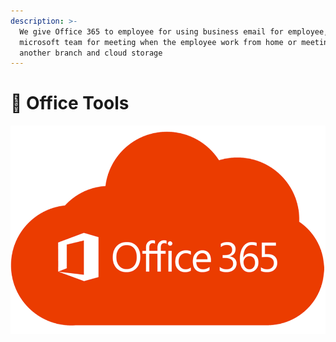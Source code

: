 ```yaml
---
description: >-
  We give Office 365 to employee for using business email for employee,
  microsoft team for meeting when the employee work from home or meeting with
  another branch and cloud storage
---
```


# 🔨 Office Tools

![](<../.gitbook/assets/image (8).png>)
